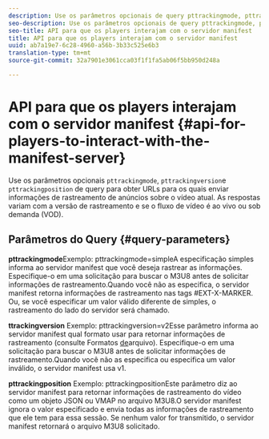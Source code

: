 ```yaml
---
description: Use os parâmetros opcionais de query pttrackingmode, pttrackingversion e pttrackingposition para obter URLs para os quais enviar informações de rastreamento de anúncio sobre o vídeo atual. As respostas variam com a versão de rastreamento e se o fluxo de vídeo é ao vivo ou sob demanda (VOD).
seo-description: Use os parâmetros opcionais de query pttrackingmode, pttrackingversion e pttrackingposition para obter URLs para os quais enviar informações de rastreamento de anúncio sobre o vídeo atual. As respostas variam com a versão de rastreamento e se o fluxo de vídeo é ao vivo ou sob demanda (VOD).
seo-title: API para que os players interajam com o servidor manifest
title: API para que os players interajam com o servidor manifest
uuid: ab7a19e7-6c28-4960-a56b-3b33c525e6b3
translation-type: tm+mt
source-git-commit: 32a7901e3061cca03f1f1fa5ab06f5bb950d248a

---
```



# API para que os players interajam com o servidor manifest {#api-for-players-to-interact-with-the-manifest-server}

Use os parâmetros opcionais `pttrackingmode`, `pttrackingversion`e `pttrackingposition` de query para obter URLs para os quais enviar informações de rastreamento de anúncios sobre o vídeo atual. As respostas variam com a versão de rastreamento e se o fluxo de vídeo é ao vivo ou sob demanda (VOD).

## Parâmetros do Query {#query-parameters}

**pttrackingmode**Exemplo: pttrackingmode=simpleA especificação simples informa ao servidor manifest que você deseja rastrear as informações.
Especifique-o em uma solicitação para buscar o M3U8 antes de solicitar informações de rastreamento.Quando você não as especifica, o servidor manifest retorna informações de rastreamento nas tags #EXT-X-MARKER.
Ou, se você especificar um valor válido diferente de simples, o rastreamento do lado do servidor será chamado.

**ttrackingversion** Exemplo: pttrackingversion=v2Esse parâmetro informa ao servidor manifest qual formato usar para retornar informações de rastreamento (consulte Formatos [de](../../msapi-topics/ms-list-file-formats/ms-api-file-formats.md)arquivo).
Especifique-o em uma solicitação para buscar o M3U8 antes de solicitar informações de rastreamento.Quando você não as especifica ou especifica um valor inválido, o servidor manifest usa v1.

**pttrackingposition** Exemplo: pttrackingpositionEste parâmetro diz ao servidor manifest para retornar informações de rastreamento do vídeo como um objeto JSON ou VMAP no arquivo M3U8.O servidor manifest ignora o valor especificado e envia todas as informações de rastreamento que ele tem para essa sessão. Se nenhum valor for transmitido, o servidor manifest retornará o arquivo M3U8 solicitado.
